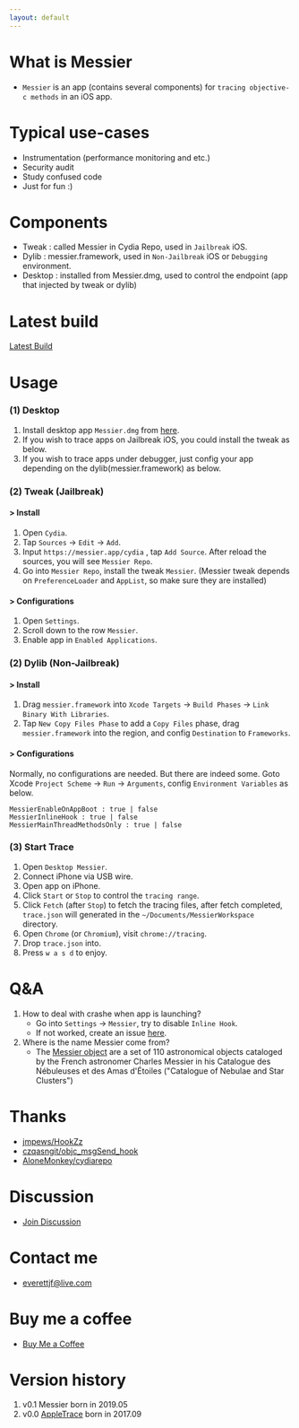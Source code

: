 ```yaml
---
layout: default
---
```



# What is Messier

- `Messier` is an app (contains several components) for `tracing objective-c methods` in an iOS app.


# Typical use-cases

- Instrumentation (performance monitoring and etc.)
- Security audit
- Study confused code
- Just for fun :)


# Components

- Tweak : called Messier in Cydia Repo, used in `Jailbreak` iOS.
- Dylib : messier.framework, used in `Non-Jailbreak` iOS or `Debugging` environment.
- Desktop : installed from Messier.dmg, used to control the endpoint (app that injected by tweak or dylib)

# Latest build

[Latest Build](https://github.com/messier-app/messier/releases)

# Usage

### (1) Desktop

1. Install desktop app `Messier.dmg` from [here](https://github.com/messier-app/messier/releases).
2. If you wish to trace apps on Jailbreak iOS, you could install the tweak as below.
3. If you wish to trace apps under debugger, just config your app depending on the dylib(messier.framework) as below.

### (2) Tweak (Jailbreak)

#### > Install

1. Open `Cydia`.
2. Tap `Sources` -> `Edit` -> `Add`.
3. Input `https://messier.app/cydia` , tap `Add Source`. After reload the sources, you will see `Messier Repo`.
4. Go into `Messier Repo`, install the tweak `Messier`. (Messier tweak depends on `PreferenceLoader` and `AppList`, so make sure they are installed)

#### > Configurations

1. Open `Settings`.
2. Scroll down to the row `Messier`.
3. Enable app in `Enabled Applications`.


### (2) Dylib (Non-Jailbreak)

#### > Install

1. Drag `messier.framework` into `Xcode Targets` -> `Build Phases` -> `Link Binary With Libraries`.
2. Tap `New Copy Files Phase` to add a `Copy Files` phase, drag `messier.framework` into the region, and config `Destination` to `Frameworks`.


#### > Configurations

Normally, no configurations are needed. But there are indeed some. Goto Xcode `Project Scheme` -> `Run` -> `Arguments`, config `Environment Variables` as below.

```
MessierEnableOnAppBoot : true | false
MessierInlineHook : true | false
MessierMainThreadMethodsOnly : true | false
```


### (3) Start Trace

1. Open `Desktop Messier`.
2. Connect iPhone via USB wire.
3. Open app on iPhone.
4. Click `Start` or `Stop` to control the `tracing range`.
5. Click `Fetch` (after `Stop`) to fetch the tracing files, after fetch completed, `trace.json` will generated in the `~/Documents/MessierWorkspace` directory.
6. Open `Chrome` (or `Chromium`), visit `chrome://tracing`.
7. Drop `trace.json` into.
8. Press `w a s d` to enjoy.



# Q&A

1. How to deal with crashe when app is launching?
    - Go into `Settings` -> `Messier`, try to disable `Inline Hook`.
    - If not worked, create an issue [here]().
2. Where is the name Messier come from?
    - The [Messier object](https://en.wikipedia.org/wiki/Messier_object) are a set of 110 astronomical objects cataloged by the French astronomer Charles Messier in his Catalogue des Nébuleuses et des Amas d'Étoiles ("Catalogue of Nebulae and Star Clusters")

# Thanks

- [jmpews/HookZz](https://github.com/jmpews/HookZz)
- [czqasngit/objc_msgSend_hook](https://github.com/czqasngit/objc_msgSend_hook)
- [AloneMonkey/cydiarepo](https://github.com/AloneMonkey/cydiarepo)


# Discussion

- [Join Discussion](./group)

# Contact me

- [everettjf@live.com](mailto:everettjf@live.com)

# Buy me a coffee

- [Buy Me a Coffee](./donate)


# Version history

1. v0.1 Messier born in 2019.05
1. v0.0 [AppleTrace](https://github.com/everettjf/AppleTrace) born in 2017.09


